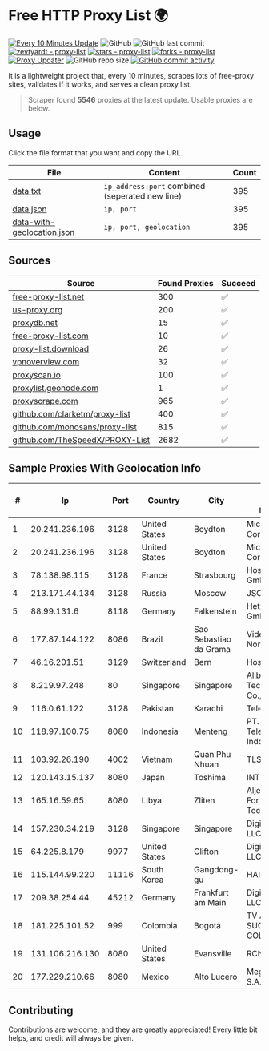 
# Free HTTP Proxy List 🌍

[![Every 10 Minutes Update](https://github.com/mertguvencli/http-proxy-list/actions/workflows/main.yml/badge.svg?branch=main)](https://github.com/mertguvencli/http-proxy-list/actions/workflows/main.yml)
![GitHub](https://img.shields.io/github/license/mertguvencli/http-proxy-list)
![GitHub last commit](https://img.shields.io/github/last-commit/mertguvencli/http-proxy-list)
[![zevtyardt - proxy-list](https://img.shields.io/static/v1?label=zevtyardt&message=proxy-list&color=blue&logo=github)](https://github.com/zevtyardt/proxy-list "Go to GitHub repo")
[![stars - proxy-list](https://img.shields.io/github/stars/zevtyardt/proxy-list?style=social)](https://github.com/zevtyardt/proxy-list)
[![forks - proxy-list](https://img.shields.io/github/forks/zevtyardt/proxy-list?style=social)](https://github.com/zevtyardt/proxy-list)
[![Proxy Updater](https://github.com/zevtyardt/proxy-list/workflows/Proxy%20Updater/badge.svg)](https://github.com/zevtyardt/proxy-list/actions?query=workflow:"Proxy+Updater")
![GitHub repo size](https://img.shields.io/github/repo-size/zevtyardt/proxy-list)
[![GitHub commit activity](https://img.shields.io/github/commit-activity/m/zevtyardt/proxy-list?logo=commits)](https://github.com/zevtyardt/proxy-list/commits/main)

It is a lightweight project that, every 10 minutes, scrapes lots of free-proxy sites, validates if it works, and serves a clean proxy list.

> Scraper found **5546** proxies at the latest update. Usable proxies are below.

## Usage

Click the file format that you want and copy the URL.

|File|Content|Count|
|----|-------|-----|
|[data.txt](https://raw.githubusercontent.com/mertguvencli/http-proxy-list/main/proxy-list/data.txt)|`ip_address:port` combined (seperated new line)|395|
|[data.json](https://raw.githubusercontent.com/mertguvencli/http-proxy-list/main/proxy-list/data.json)|`ip, port`|395|
|[data-with-geolocation.json](https://raw.githubusercontent.com/mertguvencli/http-proxy-list/main/proxy-list/data-with-geolocation.json)|`ip, port, geolocation`|395|

## Sources

|Source|Found Proxies|Succeed|
|------|-------------|-------|
|[free-proxy-list.net](https://free-proxy-list.net)|300|✅|
|[us-proxy.org](https://www.us-proxy.org)|200|✅|
|[proxydb.net](http://proxydb.net)|15|✅|
|[free-proxy-list.com](https://free-proxy-list.com/?page=&port=&type%5B%5D=http&type%5B%5D=https&up_time=0&search=Search)|10|✅|
|[proxy-list.download](https://www.proxy-list.download/HTTP)|26|✅|
|[vpnoverview.com](https://vpnoverview.com/privacy/anonymous-browsing/free-proxy-servers)|32|✅|
|[proxyscan.io](https://www.proxyscan.io)|100|✅|
|[proxylist.geonode.com](https://proxylist.geonode.com/api/proxy-list?limit=300&page=1&sort_by=lastChecked&sort_type=desc&protocols=http,https)|1|✅|
|[proxyscrape.com](https://api.proxyscrape.com/v2/?request=displayproxies&protocol=http&timeout=10000&country=all&ssl=all&anonymity=all)|965|✅|
|[github.com/clarketm/proxy-list](https://raw.githubusercontent.com/clarketm/proxy-list/master/proxy-list-raw.txt)|400|✅|
|[github.com/monosans/proxy-list](https://raw.githubusercontent.com/monosans/proxy-list/main/proxies/http.txt)|815|✅|
|[github.com/TheSpeedX/PROXY-List](https://raw.githubusercontent.com/TheSpeedX/PROXY-List/master/http.txt)|2682|✅|


## Sample Proxies With Geolocation Info

|#|Ip|Port|Country|City|Internet Service Provider|
|-|--|----|-------|----|-------------------------|
|1|20.241.236.196|3128|United States|Boydton|Microsoft Corporation|
|2|20.241.236.196|3128|United States|Boydton|Microsoft Corporation|
|3|78.138.98.115|3128|France|Strasbourg|Host Europe GmbH|
|4|213.171.44.134|3128|Russia|Moscow|JSC Comcor|
|5|88.99.131.6|8118|Germany|Falkenstein|Hetzner Online GmbH|
|6|177.87.144.122|8086|Brazil|Sao Sebastiao da Grama|Videomar Rede Nordeste S/A|
|7|46.16.201.51|3129|Switzerland|Bern|Hosteur SA|
|8|8.219.97.248|80|Singapore|Singapore|Alibaba (US) Technology Co., Ltd.|
|9|116.0.61.122|3128|Pakistan|Karachi|Telecard|
|10|118.97.100.75|8080|Indonesia|Menteng|PT. Telekomunikasi Indonesia|
|11|103.92.26.190|4002|Vietnam|Quan Phu Nhuan|TLSOFT|
|12|120.143.15.137|8080|Japan|Toshima|INTERLINK|
|13|165.16.59.65|8080|Libya|Zliten|Aljeel Aljadeed For Technology|
|14|157.230.34.219|3128|Singapore|Singapore|DigitalOcean, LLC|
|15|64.225.8.179|9977|United States|Clifton|DigitalOcean, LLC|
|16|115.144.99.220|11116|South Korea|Gangdong-gu|HAIonNet|
|17|209.38.254.44|45212|Germany|Frankfurt am Main|DigitalOcean, LLC|
|18|181.225.101.52|999|Colombia|Bogotá|TV AZTECA SUCURSAL COLOMBIA|
|19|131.106.216.130|8080|United States|Evansville|RCN|
|20|177.229.210.66|8080|Mexico|Alto Lucero|Mega Cable, S.A. de C.V.|



## Contributing

Contributions are welcome, and they are greatly appreciated! Every
little bit helps, and credit will always be given.

